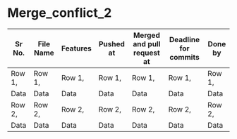 # Merge_conflict_2

| Sr No. | File Name | Features | Pushed at | Merged and pull request at | Deadline for commits | Done by |
|----------|----------|----------|----------|----------|----------|----------|
| Row 1,   | Row 1,   | Row 1,   | Row 1,   | Row 1,   | Row 1,   | Row 1,   |
| Data     | Data     | Data     | Data     | Data     | Data     | Data     |
| Row 2,   | Row 2,   | Row 2,   | Row 2,   | Row 2,   | Row 2,   | Row 2,   |
| Data     | Data     | Data     | Data     | Data     | Data     | Data     |

